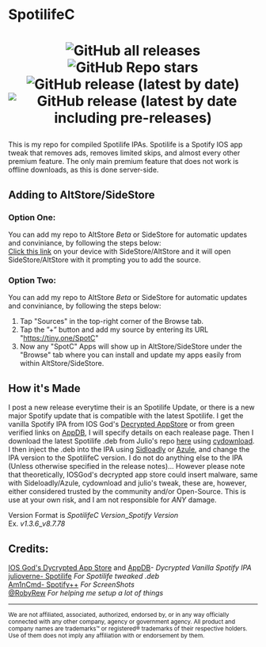 # SpotilifeC

<h1 align="center">

![GitHub all releases](https://img.shields.io/github/downloads/SpotCompiled/SpotilifeC/total?label=Downloads&style=for-the-badge) 
![GitHub Repo stars](https://img.shields.io/github/stars/SpotCompiled/SpotilifeC?label=Stars&style=for-the-badge) 
![GitHub release (latest by date)](https://img.shields.io/github/v/release/SpotCompiled/SpotilifeC?label=Release&style=for-the-badge) 
![GitHub release (latest by date including pre-releases)](https://img.shields.io/github/v/release/SpotCompiled/SpotilifeC?include_prereleases&label=PRE-Release&style=for-the-badge) 

</h1>

This is my repo for compiled Spotilife IPAs. Spotilife is a Spotify IOS app tweak that removes ads, removes limited skips, and almost every other premium feature. The only main premium feature that does not work is offline downloads, as this is done server-side.

## Adding to AltStore/SideStore<br/>

### Option One:<br/>
You can add my repo to AltStore *Beta* or SideStore for automatic updates and conviniance, by following the steps below:<br/>
[Click this link](https://tinyurl.com/SpotC-Import) on your device with SideStore/AltStore and it will open SideStore/AltStore with it prompting you to add the source.

### Option Two:<br/>
You can add my repo to AltStore *Beta* or SideStore for automatic updates and conviniance, by following the steps below:<br/>
1. Tap "Sources" in the top-right corner of the Browse tab.<br/>
2. Tap the ”+” button and add my source by entering its URL "https://tiny.one/SpotC"
3. Now any "SpotC" Apps will show up in AltStore/SideStore under the "Browse" tab where you can install and update my apps easily from within AltStore/SideStore.<br/>

## How it's Made<br/>
I post a new release everytime their is an Spotilife Update, or there is a new major Spotify update that is compatible with the latest Spotilife. I get the vanilla Spotify IPA from IOS God's [Decrypted AppStore](https://armconverter.com/decryptedappstore/us/spotify) or from green verified links on [AppDB](https://appdb.to/app/ios/324684580), I will specify details on each realease page. Then I download the latest Spotilife .deb from Julio's repo [here](https://julio.hackyouriphone.org) using [cydownload](https://github.com/borishonman/cydownload). I then inject the .deb into the IPA using [Sidloadly](https://sideloadly.io) or [Azule](https://github.com/Al4ise/Azule), and change the IPA version to the SpotilifeC version. I do not do anything else to the IPA (Unless otherwise specified in the release notes)... However please note that theoretically, IOSGod's decrypted app store could insert malware, same with Sideloadly/Azule, cydownload and julio's tweak, these are, however, either considered trusted by the community and/or Open-Source. This is use at your own risk, and I am not responsible for *ANY* damage.

Version Format is *SpotilifeC Version*\_*Spotify Version*<br/>
Ex. *v1.3.6*\_*v8.7.78*<br/>

## Credits:<br/>
[IOS God's Dycrypted App Store](https://armconverter.com/decryptedappstore/us/spotify) and [AppDB](https://appdb.to/app/ios/324684580)- *Dycrypted Vanilla Spotify IPA*<br/>
[julioverne-  Spotilife](https://julio.hackyouriphone.org/) *For Spotilife tweaked .deb*<br/>
[Am1nCmd- Spotify++](https://appdb.to/app/cydia/1900000540) *For ScreenShots*<br/>
[@RobyRew](https://github.com/RobyRew) *For helping me setup a lot of things*
***
<sup>We are not affiliated, associated, authorized, endorsed by, or in any way officially connected with any other company, agency or government agency. All product and company names are trademarks™ or registered® trademarks of their respective holders. Use of them does not imply any affiliation with or endorsement by them.</sup>
